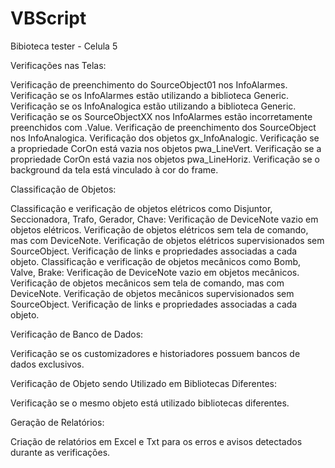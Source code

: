 # VBScript
 Bibioteca tester - Celula 5

Verificações nas Telas:

Verificação de preenchimento do SourceObject01 nos InfoAlarmes.
Verificação se os InfoAlarmes estão utilizando a biblioteca Generic.
Verificação se os InfoAnalogica estão utilizando a biblioteca Generic.
Verificação se os SourceObjectXX nos InfoAlarmes estão incorretamente preenchidos com .Value.
Verificação de preenchimento dos SourceObject nos InfoAnalogica.
Verificação dos objetos gx_InfoAnalogic.
Verificação se a propriedade CorOn está vazia nos objetos pwa_LineVert.
Verificação se a propriedade CorOn está vazia nos objetos pwa_LineHoriz.
Verificação se o background da tela está vinculado à cor do frame.

Classificação de Objetos:

Classificação e verificação de objetos elétricos como Disjuntor, Seccionadora, Trafo, Gerador, Chave:
Verificação de DeviceNote vazio em objetos elétricos.
Verificação de objetos elétricos sem tela de comando, mas com DeviceNote.
Verificação de objetos elétricos supervisionados sem SourceObject.
Verificação de links e propriedades associadas a cada objeto.
Classificação e verificação de objetos mecânicos como Bomb, Valve, Brake:
Verificação de DeviceNote vazio em objetos mecânicos.
Verificação de objetos mecânicos sem tela de comando, mas com DeviceNote.
Verificação de objetos mecânicos supervisionados sem SourceObject.
Verificação de links e propriedades associadas a cada objeto.

Verificação de Banco de Dados:

Verificação se os customizadores e historiadores possuem bancos de dados exclusivos.

Verificação de Objeto sendo Utilizado em Bibliotecas Diferentes:

Verificação se o mesmo objeto está utilizado bibliotecas diferentes.

Geração de Relatórios:

Criação de relatórios em Excel e Txt para os erros e avisos detectados durante as verificações.
